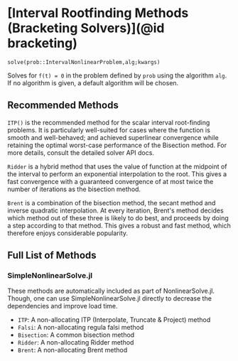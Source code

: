 # [Interval Rootfinding Methods (Bracketing Solvers)](@id bracketing)

`solve(prob::IntervalNonlinearProblem,alg;kwargs)`

Solves for ``f(t) = 0`` in the problem defined by `prob` using the algorithm `alg`. If no
algorithm is given, a default algorithm will be chosen.

## Recommended Methods

`ITP()` is the recommended method for the scalar interval root-finding problems. It is particularly well-suited for cases where the function is smooth and well-behaved; and achieved superlinear convergence while retaining the optimal worst-case performance of the Bisection method. For more details, consult the detailed solver API docs.

`Ridder` is a hybrid method that uses the value of function at the midpoint of the interval to perform an exponential interpolation to the root. This gives a fast convergence with a guaranteed convergence of at most twice the number of iterations as the bisection method.

`Brent` is a combination of the bisection method, the secant method and inverse quadratic interpolation. At every iteration, Brent's method decides which method out of these three is likely to do best, and proceeds by doing a step according to that method. This gives a robust and fast method, which therefore enjoys considerable popularity.

## Full List of Methods

### SimpleNonlinearSolve.jl

These methods are automatically included as part of NonlinearSolve.jl. Though, one can use
SimpleNonlinearSolve.jl directly to decrease the dependencies and improve load time.

- `ITP`: A non-allocating ITP (Interpolate, Truncate & Project) method
- `Falsi`: A non-allocating regula falsi method
- `Bisection`: A common bisection method
- `Ridder`: A non-allocating Ridder method
- `Brent`: A non-allocating Brent method
